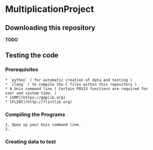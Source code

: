 # MultiplicationProject
## Downloading this repository

**TODO**
## Testing the code
### Prerequisites

	* `python` ( for automatic creation of data and testing )
	* `clang` ( to compile the C files within this repository )
	* A Unix command line ( Certain POSIX functions are required for
    user and system time. )
	* [GMP](https://gmplib.org)
	* [FLINT](http://flintlib.org)

### Compiling the Programs

	1. Open up your Unix command line.
	2. 
	
### Creating data to test

